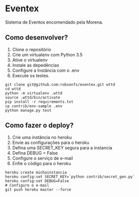 # Eventex

Sistema de Eventos encomendado pela Morena.

## Como desenvolver?

1. Clone o repositório
2. Crie um virtualenv com Python 3.5
3. Ative o virtualenv
4. Instale as depedências
5. Configure a Instância com o .env
6. Execute os testes.

```console
git clone git@github.com:robsonfs/eventex.git wttd
cd wttd
python -m virtualenv .wttd
source .wttd/bin/activate
pip install -r requirements.txt
cp contrib/env-sample .env
python manage.py test
```
## Como fazer o deploy?

1. Crie uma instância no heroku
2. Envie as configurações para o heroku
3. Defina uma SECRET_KEY segura para a instancia
4. Defina DEBUG = False
5. Configure o serviço de e-mail
6. Enfie o código para o heroku

```console
heroku create minhainstancia
heroku config:set SECRET_KEY=`python contrib/secret_gen.py`
heroku config:set DEBUG=False
# Configuro o e-mail
git push heroku master --force
```
